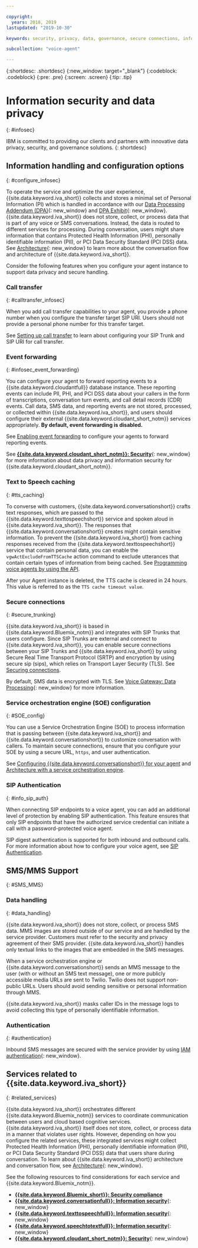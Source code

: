 ```yaml
---

copyright:
  years: 2018, 2019
lastupdated: "2019-10-30"

keywords: security, privacy, data, governance, secure connections, information security

subcollection: "voice-agent"

---
```


{:shortdesc: .shortdesc}
{:new_window: target="_blank"}
{:codeblock: .codeblock}
{:pre: .pre}
{:screen: .screen}
{:tip: .tip}


# Information security and data privacy
{: #infosec}

IBM is committed to providing our clients and partners with innovative data privacy, security, and governance solutions.
{: shortdesc}

## Information handling and configuration options
{: #configure_infosec}

To operate the service and optimize the user experience, {{site.data.keyword.iva_short}} collects and stores a minimal set of Personal Information (PI) which is handled in accordance with our [Data Processing Addendum (DPA)](https://www.ibm.com/support/customer/csol/terms/){: new_window} and [DPA Exhibit](https://www.ibm.com/software/reports/compatibility/clarity-reports/report/html/softwareReqsForProduct?deliverableId=00C4CE004FA711E7AA10752A2F494A7C){: new_window}. {{site.data.keyword.iva_short}} does not store, collect, or process data that is part of any voice or SMS conversations. Instead, the data is routed to different services for processing. During conversation, users might share information that contains Protected Health Information (PHI), personally identifiable information (PII), or PCI Data Security Standard (PCI DSS) data. See [Architecture](/docs/services/voice-agent?topic=voice-agent-about#architecture){: new_window} to learn more about the conversation flow and architecture of {{site.data.keyword.iva_short}}.

Consider the following features when you configure your agent instance to support data privacy and secure handling.

### Call transfer
{:  #calltransfer_infosec}

When you add call transfer capabilities to your agent, you provide a phone number when you configure the transfer target SIP URI. Users should not provide a personal phone number for this transfer target.

See [Setting up call transfer](/docs/services/voice-agent?topic=voice-agent-call-transfer) to learn about configuring your SIP Trunk and SIP URI for call transfer.

### Event forwarding
{: #infosec_event_forwarding}

You can configure your agent to forward reporting events to a {{site.data.keyword.cloudantfull}} database instance. These reporting events can include PII, PHI, and PCI DSS data about your callers in the form of transcriptions, conversation turn events, and call detail records (CDR) events. Call data, SMS data, and reporting events are not stored, processed, or collected within {{site.data.keyword.iva_short}}, and users should configure their external {{site.data.keyword.cloudant_short_notm}} services appropriately. **By default, event forwarding is disabled.**

See [Enabling event forwarding](/docs/services/voice-agent?topic=voice-agent-event_forwarding) to configure your agents to forward reporting events.

See [**{{site.data.keyword.cloudant_short_notm}}: Security**](/docs/services/Cloudant/offerings?topic=cloudant-security#security){: new_window} for more information about data privacy and information security for {{site.data.keyword.cloudant_short_notm}}.

### Text to Speech caching
{: #tts_caching}

To converse with customers, {{site.data.keyword.conversationshort}} crafts text responses, which are passed to the {{site.data.keyword.texttospeechshort}} service and spoken aloud in {{site.data.keyword.iva_short}}. The responses that {{site.data.keyword.conversationshort}} creates might contain sensitive information. To prevent the {{site.data.keyword.iva_short}} from caching responses received from the {{site.data.keyword.texttospeechshort}} service that contain personal data, you can enable the `vgwActExcludeFromTTSCache` action command to exclude utterances that contain certain types of information from being cached. See [Programming voice agents by using the API](/docs/services/voice-agent?topic=voice-agent-api#action-sequences).

After your Agent instance is deleted, the TTS cache is cleared in 24 hours. This value is referred to as the `TTS cache timeout value`.

### Secure connections
{: #secure_trunking}

{{site.data.keyword.iva_short}} is based in {{site.data.keyword.Bluemix_notm}} and integrates with SIP Trunks that users configure. Since SIP Trunks are external and connect to {{site.data.keyword.iva_short}}, you can enable secure connections between your SIP Trunks and {{site.data.keyword.iva_short}} by using Secure Real Time Transport Protocol (SRTP) and encryption by using secure sip (sips), which relies on Transport Layer Security (TLS). See [Securing connections](/docs/services/voice-agent?topic=voice-agent-securing).

By default, SMS data is encrypted with TLS. See [Voice Gateway: Data Processing](https://www.ibm.com/support/knowledgecenter/en/SS4U29/gdpr_considerations.html#GDPR_dataProcessing){: new_window} for more information.

### Service orchestration engine (SOE) configuration
{: #SOE_config}

You can use a Service Orchestration Engine (SOE) to process information that is passing between {{site.data.keyword.iva_short}} and {{site.data.keyword.conversationshort}} to customize conversation with callers. To maintain secure connections, ensure that you configure your SOE by using a secure URL, `https`, and user authentication.

See [Configuring {{site.data.keyword.conversationshort}} for your agent](/docs/services/voice-agent?topic=voice-agent-conversation_va#conversation_va) and [Architecture with a service orchestration engine](/docs/services/voice-agent?topic=voice-agent-about#arch-soe).

### SIP Authentication
{: #info_sip_auth}

When connecting SIP endpoints to a voice agent, you can add an additional level of protection by enabling SIP authentication. This feature ensures that only SIP endpoints that have the authorized service credential can initiate a call with a password-protected voice agent.

SIP digest authentication is supported for both inbound and outbound calls. For more information about how to configure your voice agent, see [SIP Authentication](/docs/services/voice-agent?topic=voice-agent-sip_auth).

## SMS/MMS Support
{: #SMS_MMS}

### Data handling
{: #data_handling}

{{site.data.keyword.iva_short}} does not store, collect, or process SMS data. MMS images are stored outside of our service and are handled by the service provider. Customers must refer to the security and privacy agreement of their SMS provider. {{site.data.keyword.iva_short}}  handles only textual links to the images that are embedded in the SMS messages.

When a service orchestration engine or {{site.data.keyword.conversationshort}} sends an MMS message to the user (with or without an SMS text message), one or more publicly accessible media URLs are sent to Twilio. Twilio does not support non-public URLs. Users should avoid sending sensitive or personal information through MMS.

{{site.data.keyword.iva_short}} masks caller IDs in the message logs to avoid collecting this type of personally identifiable information.

### Authentication
{: #authentication}

Inbound SMS messages are secured with the service provider by using [IAM authentication](/docs/services/voice-agent?topic=voice-agent-iam#sms_access){: new_window}.

## Services related to {{site.data.keyword.iva_short}}
{: #related_services}

{{site.data.keyword.iva_short}} orchestrates different {{site.data.keyword.Bluemix_notm}} services to coordinate communication between users and cloud based cognitive services. {{site.data.keyword.iva_short}} itself does not store, collect, or process data in a manner that violates user rights. However, depending on how you configure the related services, these integrated services might collect Protected Health Information (PHI), personally identifiable information (PII), or PCI Data Security Standard (PCI DSS) data that users share during conversation. To learn about {{site.data.keyword.iva_short}} architecture and conversation flow, see [Architecture](/docs/services/voice-agent?topic=voice-agent-about#architecture){: new_window}.

See the following resources to find considerations for each service and {{site.data.keyword.Bluemix_notm}}.

  * [**{{site.data.keyword.Bluemix_short}}: Security compliance**](/docs/overview?topic=overview-security#security)
  * [**{{site.data.keyword.conversationfull}}: Information security**](/docs/services/assistant?topic=assistant-information-security#information-security){: new_window}
  * [**{{site.data.keyword.texttospeechfull}}: Information security**](/docs/services/text-to-speech?topic=text-to-speech-information-security){: new_window}
  * [**{{site.data.keyword.speechtotextfull}}: Information security**](/docs/services/speech-to-text?topic=speech-to-text-information-security){: new_window}
  * [**{{site.data.keyword.cloudant_short_notm}}: Security**](/docs/services/Cloudant/offerings?topic=cloudant-security#security){: new_window}
